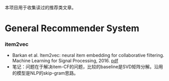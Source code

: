 
本项目用于收集读过的推荐类文章。

# General Recommender System

### item2vec
- Barkan et al. Item2vec: neural item embedding for collaborative filtering. Machine Learning for Signal Processing, 2016.
  [pdf](https://arxiv.org/pdf/1603.04259.pdf)
- 笔记：问题在于解决item-CF的问题，比较的baseline是SVD矩阵分解。沿用的模型是NLP的skip-gram思路。


